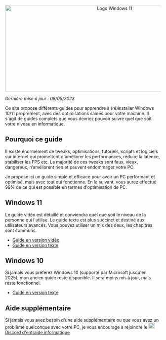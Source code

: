 <center> <img src="https://i.imgur.com/lVuDunL.png" height="280" width="693" id="img-header" alt="Logo Windows 11"> </center>

_Dernière mise à jour : 08/05/2023_

Ce site propose différents guides pour apprendre à (ré)installer Windows 10/11 proprement, avec des optimisations saines pour votre machine. Il s'agit de guides complets que vous devriez pouvoir suivre quel que soit votre niveau en informatique.

## Pourquoi ce guide

Il existe énormément de tweaks, optimisations, tutoriels, scripts et logiciels sur internet qui promettent d'améliorer les performances, réduire la latence, stabiliser les FPS etc. La majorité de ces tweaks sont faux, vieux, dangereux, n’améliorent rien et peuvent endommager votre PC.

Je propose ici un guide simple et efficace pour avoir un PC performant et optimisé, mais avec tout qui fonctionne. En le suivant, vous aurez effectué 99% de ce qui est possible en termes d'optimisation de PC.

<div id="guide-w11">
    <h2>Windows 11</h2>
    <p>
        Le guide vidéo est détaillé et conviendra quel que soit le niveau de la personne qui l'utilise.
        Le guide texte est plus succinct et destiné aux utilisateurs avancés. Vous pouvez utiliser un mix des deux, les chapitres sont communs.
    </p>
    <ul>
        <li>
            <a href="https://installerwindows.fr/videos">Guide en version vidéo</a>
        </li>
        <li>
            <a href="https://installerwindows.fr/guide/windows-11">Guide en version texte</a>
        </li>
    </li>
</div>

<div id="guide-w10">
    <h2>Windows 10</h2>
    <p>
        Si jamais vous préférez Windows 10 (supporté par Microsoft jusqu'en 2025), mon ancien guide reste disponible. Il sera moins mis à jour, mais reste fonctionnel.
    </p>
    <ul>
        <li>
            <a href="https://installerwindows.fr/guide/windows-10">Guide en version texte</a>
        </li>
    </li>
</div>

## Aide supplémentaire

Si jamais vous avez besoin d'une aide supplémentaire ou que vous avez un problème quelconque avec votre PC, je vous encourage à rejoindre le [<img src="https://i.imgur.com/b8g1o9k.png" width="20" height="20" alt="Logo discord" class="img-logo-discord"> Discord d'entraide informatique](https://discord.gg/informatique)
